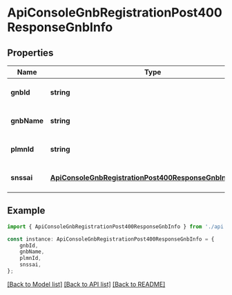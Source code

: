 # ApiConsoleGnbRegistrationPost400ResponseGnbInfo


## Properties

Name | Type | Description | Notes
------------ | ------------- | ------------- | -------------
**gnbId** | **string** |  | [optional] [default to undefined]
**gnbName** | **string** |  | [optional] [default to undefined]
**plmnId** | **string** |  | [optional] [default to undefined]
**snssai** | [**ApiConsoleGnbRegistrationPost400ResponseGnbInfoSnssai**](ApiConsoleGnbRegistrationPost400ResponseGnbInfoSnssai.md) |  | [optional] [default to undefined]

## Example

```typescript
import { ApiConsoleGnbRegistrationPost400ResponseGnbInfo } from './api';

const instance: ApiConsoleGnbRegistrationPost400ResponseGnbInfo = {
    gnbId,
    gnbName,
    plmnId,
    snssai,
};
```

[[Back to Model list]](../README.md#documentation-for-models) [[Back to API list]](../README.md#documentation-for-api-endpoints) [[Back to README]](../README.md)
